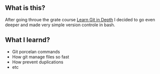 ## What is this?

After going throue the grate course [Learn Git in Depth](https://frontendmasters.com/courses/git-in-depth/) I decided to go even deeper and made very simple version controle in bash.

## What I learnd?

* Git porcelan commands
* How git manage files so fast
* How prevent duplications
* etc
